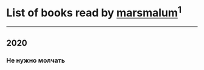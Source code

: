 # List of books read by [marsmalum](http://vk.com/id181053542)<sup>1</sup>
---

## 2020

### Не нужно молчать



